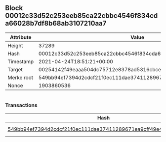 ## Block 00012c33d52c253eeb85ca22cbbc4546f834cda66028b7df8b68ab3107210aa7

Attribute | Value
--- | ---
Height | 37289
Hash | 00012c33d52c253eeb85ca22cbbc4546f834cda66028b7df8b68ab3107210aa7
Timestamp | 2021-04-24T18:51:21+00:00
Target | 00254142f49eaaa504dc75712e8378ad5316cbcead634704b3734b6271167cc4
Merke root | 549bb94ef7394d2cdcf21f0ec111dae37411289671ea9cff49e41801f9305676
Nonce | 1903860536

```

```

### Transactions

Hash | Amount
--- | ---
[549bb94ef7394d2cdcf21f0ec111dae37411289671ea9cff49e41801f9305676](549bb94ef7394d2cdcf21f0ec111dae37411289671ea9cff49e41801f9305676.md) | 10.00000000 SKEPTI 

